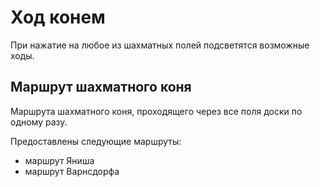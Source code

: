 # Ход конем

При нажатие на любое из шахматных полей подсветятся возможные ходы.


## Маршрут шахматного коня

Маршрута шахматного коня, проходящего через все поля доски по одному разу.

Предоставлены следующие маршруты:
 - маршрут Яниша
 - маршрут Варнсдорфа

